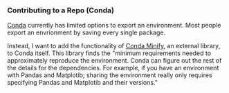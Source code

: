 ### Contributing to a Repo (Conda)

[Conda](https://github.com/conda/conda) currently has limited options to export an environment. Most people export an envrionment by saving every single package.

Instead, I want to add the functionality of [Conda Minify](https://github.com/jamespreed/conda-minify), an external library, to Conda itself. This library finds the "minimum requirements needed to approximately reproduce the environment. Conda can figure out the rest of the details for the dependencies. For example, if you have an environment with Pandas and Matplotib; sharing the environment really only requires specifying Pandas and Matplotib and their versions."

